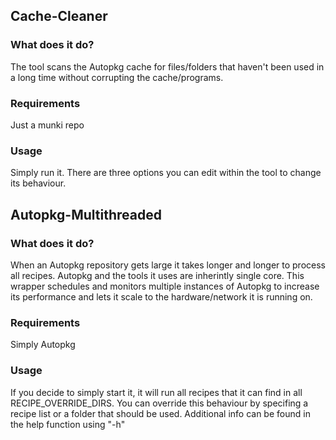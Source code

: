 ## Cache-Cleaner
### What does it do?
The tool scans the Autopkg cache for files/folders that haven't been used in a long time without corrupting the cache/programs.
### Requirements
Just a munki repo
### Usage
Simply run it. There are three options you can edit within the tool to change its behaviour.
## Autopkg-Multithreaded
### What does it do?
When an Autopkg repository gets large it takes longer and longer to process all recipes. Autopkg and the tools it uses are inherintly single core. This wrapper schedules and monitors multiple instances of Autopkg to increase its performance and lets it scale to the hardware/network it is running on.
### Requirements
Simply Autopkg
### Usage
If you decide to simply start it, it will run all recipes that it can find in all RECIPE_OVERRIDE_DIRS. You can override this behaviour by specifing a recipe list or a folder that should be used.
Additional info can be found in the help function using "-h"